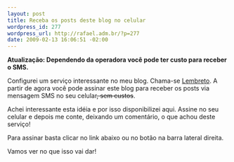 ```yaml
--- 
layout: post
title: Receba os posts deste blog no celular
wordpress_id: 277
wordpress_url: http://rafael.adm.br/?p=277
date: 2009-02-13 16:06:51 -02:00
---
```

<strong>Atualização: Dependendo da operadora você pode ter custo para receber o SMS.</strong>

Configurei um serviço interessante no meu blog. Chama-se <a href="http://www.lembreto.com.br">Lembreto</a>. A partir de agora você pode assinar este blog para receber os posts via mensagem SMS no seu celular<span style="text-decoration: line-through;">, sem custos</span>.

Achei interessante esta idéia e por isso disponibilizei aqui. Assine no seu celular e depois me conte, deixando um comentário, o que achou deste serviço!

Para assinar basta clicar no link abaixo ou no botão na barra lateral direita.
<div><a class="noborder" href="http://lembreto.com.br/externo_telefone.aspx?p=Y3RJZ2VPem5oT3BWLzdSUTRZbnhvMXhBODRhdHdPK05kclZYcEV4Y3M5RUYwcGdSOGMycEkrVDNaOXo0T0pqTmhOekJ5U29ubnNvWFRscW9Dd0VyZWpCWS93bTVDNXpiWGIvUjlJcW1qUDlFTkNWRFZueVBOZ25kaHRRSmptUVU1" target="_blank"><img src="http://banners.lembreto.com/imagens/banner_125.png" border="0" alt="" /></a></div>
Vamos ver no que isso vai dar!
